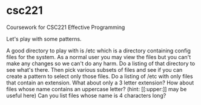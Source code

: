 # csc221
Coursework for CSC221 Effective Programming

Let's play with some patterns.

A good directory to play with is /etc which is a directory containing config files for the system. As a normal user you may view the files but you can't make any changes so we can't do any harm. Do a listing of that directory to see what's there. Then pick various subsets of files and see if you can create a pattern to select only those files.
Do a listing of /etc with only files that contain an extension.
What about only a 3 letter extension?
How about files whose name contains an uppercase letter? (hint: [[:upper:]] may be useful here)
Can you list files whose name is 4 characters long?
